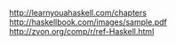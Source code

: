 http://learnyouahaskell.com/chapters  
http://haskellbook.com/images/sample.pdf  
http://zvon.org/comp/r/ref-Haskell.html  

